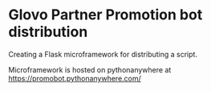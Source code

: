 # Glovo Partner Promotion bot distribution

Creating a Flask microframework for distributing a script. 

Microframework is hosted on pythonanywhere at https://promobot.pythonanywhere.com/

